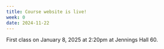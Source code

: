 ```yaml
---
title: Course website is live!
week: 0
date: 2024-11-22
---
```


First class on January 8, 2025 at 2:20pm at Jennings Hall 60.